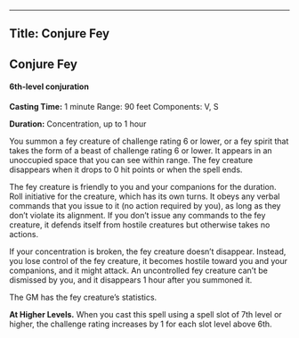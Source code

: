 -------------------------
Title: Conjure Fey
-------------------------

## Conjure Fey

#### 6th-level conjuration


**Casting Time:** 1 minute Range: 90
feet Components: V, S

**Duration:** Concentration, up to 1 hour


You summon a fey creature of challenge rating 6 or lower, or a fey
spirit that takes the form of a beast of challenge rating 6 or lower. It
appears in an unoccupied space that you can see within range. The fey
creature disappears when it drops to 0 hit points or when the spell
ends.

The fey creature is friendly to you and your companions for the
duration. Roll initiative for the creature, which has its own turns. It
obeys any verbal commands that you issue to it (no action required by
you), as long as they don’t violate its alignment. If you don’t issue
any commands to the fey creature, it defends itself from hostile
creatures but otherwise takes no actions.

If your concentration is broken, the fey creature doesn’t disappear.
Instead, you lose control of the fey creature, it becomes hostile toward
you and your companions, and it might attack. An uncontrolled fey
creature can’t be dismissed by you, and it disappears 1 hour after you
summoned it.

The GM has the fey creature’s statistics.

**At Higher Levels.** When you cast this spell using a spell
slot of 7th level or higher, the challenge rating increases by 1 for
each slot level above 6th.


